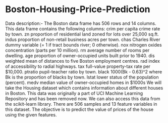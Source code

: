 # Boston-Housing-Price-Prediction
Data description:-
The Boston data frame has 506 rows and 14 columns.
This data frame contains the following columns:
crim
per capita crime rate by town.
zn
proportion of residential land zoned for lots over 25,000 sq.ft.
indus
proportion of non-retail business acres per town.
chas
Charles River dummy variable (= 1 if tract bounds river; 0 otherwise).
nox
nitrogen oxides concentration (parts per 10 million).
rm
average number of rooms per dwelling.
age
proportion of owner-occupied units built prior to 1940.
dis
weighted mean of distances to five Boston employment centres.
rad
index of accessibility to radial highways.
tax
full-value property-tax rate per \$10,000.
ptratio
pupil-teacher ratio by town.
black
1000(Bk - 0.63)^2 where Bk is the proportion of blacks by town.
lstat
lower status of the population (percent).
medv
median value of owner-occupied homes in \$1000s
We will take the Housing dataset which contains information about different houses in Boston. 
This data was originally a part of UCI Machine Learning Repository and has been removed now. 
We can also access this data from the scikit-learn library. There are 506 samples and 13 feature variables in this dataset. 
The objective is to predict the value of prices of the house using the given features.

